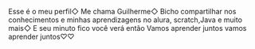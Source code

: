 Esse é o meu perfil◇
Me chama Guilherme◇
Bicho compartilhar nos conhecimentos e minhas aprendizagens no alura, scratch,Java e muito mais◇
E seu minuto fico você verá então Vamos aprender juntos vamos aprender juntos♡♡
